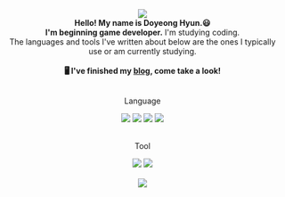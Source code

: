 <div align=center>
	<img src="https://capsule-render.vercel.app/api?type=waving&color=auto&height=200&section=header&text=doyeonghyun.github&fontSize=50" />
</div>

<div align=center>
  <b>Hello! My name is Doyeong Hyun.😃<br/>
  I'm beginning game developer.</b> I'm studying coding. <br/>
  The languages and tools I've written about below are the ones I typically use or am currently studying.<br/>
	<br/>
  <b>🖥️ I've finished my <a href="https://doyeonghyun.github.io/" target="_blank">blog</a>, come take a look!</b>
</div>
<br>

<div align=center>
  <p>Language</p>
<div>
<div align=center>
  <img src="https://img.shields.io/badge/Python-3776AB?style=flat&logo=Python&logoColor=white" />
  <img src="https://img.shields.io/badge/C-A8B9CC?style=flat&logo=C&logoColor=white" />
  <img src="https://img.shields.io/badge/C++-00599C?style=flat&logo=cplusplus&logoColor=white" />
  <img src="https://img.shields.io/badge/C%23-00599C?style=flat&logo=csharp&logoColor=white" />
</div>
<br>
  
<div align=center>
  <p>Tool</p>
<div>
<div align=center>
  <img src="https://img.shields.io/badge/Visual Studio-5C2D91?style=flat&logo=visualstudio&logoColor=white" />
  <img src="https://img.shields.io/badge/Unity-000000?style=flat&logo=Unity&logoColor=white" />
</div>
<br>
  
<div align=center>
	<img src="https://github-readme-stats.vercel.app/api?username=doyeonghyun&show_icons=true">
</div>
<br>

